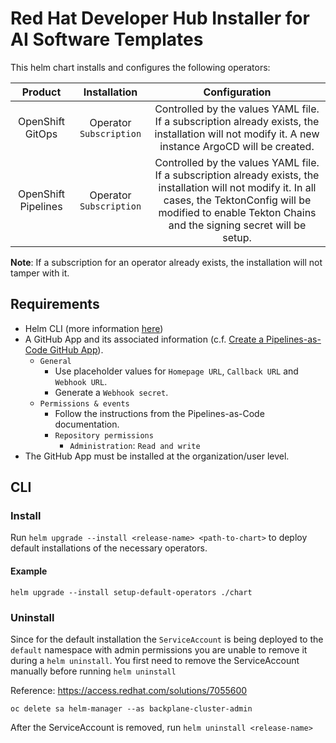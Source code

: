 # Red Hat Developer Hub Installer for AI Software Templates

This helm chart installs and configures the following operators:

|       Product       |      Installation       |                                                                                                      Configuration                                                                                                       |
| :-----------------: | :---------------------: | :----------------------------------------------------------------------------------------------------------------------------------------------------------------------------------------------------------------------: |
|  OpenShift GitOps   | Operator `Subscription` |                                    Controlled by the values YAML file. If a subscription already exists, the installation will not modify it. A new instance ArgoCD will be created.                                     |
| OpenShift Pipelines | Operator `Subscription` | Controlled by the values YAML file. If a subscription already exists, the installation will not modify it. In all cases, the TektonConfig will be modified to enable Tekton Chains and the signing secret will be setup. |

**Note**: If a subscription for an operator already exists, the installation will not tamper with it.

## Requirements

- Helm CLI (more information [here](https://helm.sh/docs/intro/install/))
- A GitHub App and its associated information (c.f. [Create a Pipelines-as-Code GitHub App](https://pipelinesascode.com/docs/install/github_apps/)).
  - `General`
    - Use placeholder values for `Homepage URL`, `Callback URL` and `Webhook URL`.
    - Generate a `Webhook secret`.
  - `Permissions & events`
    - Follow the instructions from the Pipelines-as-Code documentation.
    - `Repository permissions`
      - `Administration`: `Read and write`
- The GitHub App must be installed at the organization/user level.

## CLI

### Install

Run `helm upgrade --install <release-name> <path-to-chart>` to deploy default installations of the necessary operators.

#### Example

`helm upgrade --install setup-default-operators ./chart`

### Uninstall

Since for the default installation the `ServiceAccount` is being deployed to the `default` namespace with admin permissions you are unable to remove it during a `helm uninstall`. You first need to remove the ServiceAccount manually before running `helm uninstall`

Reference: https://access.redhat.com/solutions/7055600

`oc delete sa helm-manager --as backplane-cluster-admin`

After the ServiceAccount is removed, run `helm uninstall <release-name>`

